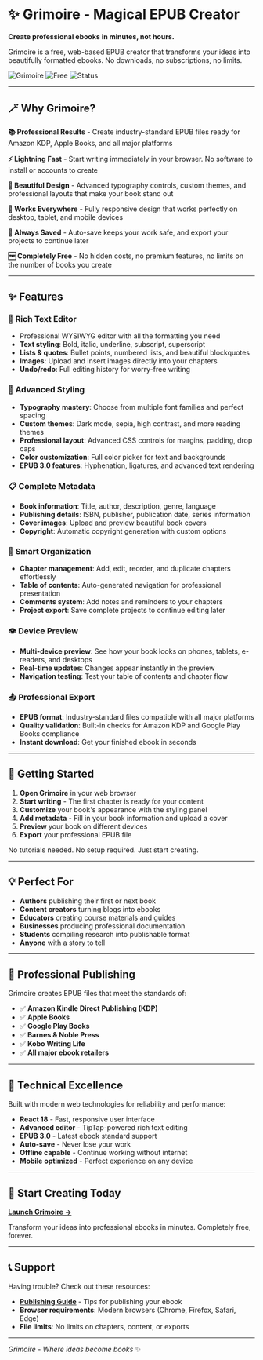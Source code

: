 # ✨ Grimoire - Magical EPUB Creator

**Create professional ebooks in minutes, not hours.**

Grimoire is a free, web-based EPUB creator that transforms your ideas into beautifully formatted ebooks. No downloads, no subscriptions, no limits.

![Grimoire](https://img.shields.io/badge/Version-1.0.0-purple.svg)
![Free](https://img.shields.io/badge/Price-Free-green.svg)
![Status](https://img.shields.io/badge/Status-Live-brightgreen.svg)

---

## 🪄 Why Grimoire?

**📚 Professional Results** - Create industry-standard EPUB files ready for Amazon KDP, Apple Books, and all major platforms

**⚡ Lightning Fast** - Start writing immediately in your browser. No software to install or accounts to create

**🎨 Beautiful Design** - Advanced typography controls, custom themes, and professional layouts that make your book stand out

**📱 Works Everywhere** - Fully responsive design that works perfectly on desktop, tablet, and mobile devices

**💾 Always Saved** - Auto-save keeps your work safe, and export your projects to continue later

**🆓 Completely Free** - No hidden costs, no premium features, no limits on the number of books you create

---

## ✨ Features

### 📝 **Rich Text Editor**
- Professional WYSIWYG editor with all the formatting you need
- **Text styling**: Bold, italic, underline, subscript, superscript
- **Lists & quotes**: Bullet points, numbered lists, and beautiful blockquotes
- **Images**: Upload and insert images directly into your chapters
- **Undo/redo**: Full editing history for worry-free writing

### 🎨 **Advanced Styling**
- **Typography mastery**: Choose from multiple font families and perfect spacing
- **Custom themes**: Dark mode, sepia, high contrast, and more reading themes
- **Professional layout**: Advanced CSS controls for margins, padding, drop caps
- **Color customization**: Full color picker for text and backgrounds
- **EPUB 3.0 features**: Hyphenation, ligatures, and advanced text rendering

### 📋 **Complete Metadata**
- **Book information**: Title, author, description, genre, language
- **Publishing details**: ISBN, publisher, publication date, series information
- **Cover images**: Upload and preview beautiful book covers
- **Copyright**: Automatic copyright generation with custom options

### 📖 **Smart Organization**
- **Chapter management**: Add, edit, reorder, and duplicate chapters effortlessly
- **Table of contents**: Auto-generated navigation for professional presentation
- **Comments system**: Add notes and reminders to your chapters
- **Project export**: Save complete projects to continue editing later

### 👁️ **Device Preview**
- **Multi-device preview**: See how your book looks on phones, tablets, e-readers, and desktops
- **Real-time updates**: Changes appear instantly in the preview
- **Navigation testing**: Test your table of contents and chapter flow

### 📤 **Professional Export**
- **EPUB format**: Industry-standard files compatible with all major platforms
- **Quality validation**: Built-in checks for Amazon KDP and Google Play Books compliance
- **Instant download**: Get your finished ebook in seconds

---

## 🚀 Getting Started

1. **Open Grimoire** in your web browser
2. **Start writing** - The first chapter is ready for your content
3. **Customize** your book's appearance with the styling panel
4. **Add metadata** - Fill in your book information and upload a cover
5. **Preview** your book on different devices
6. **Export** your professional EPUB file

No tutorials needed. No setup required. Just start creating.

---

## 💡 Perfect For

- **Authors** publishing their first or next book
- **Content creators** turning blogs into ebooks
- **Educators** creating course materials and guides  
- **Businesses** producing professional documentation
- **Students** compiling research into publishable format
- **Anyone** with a story to tell

---

## 🎯 Professional Publishing

Grimoire creates EPUB files that meet the standards of:

- ✅ **Amazon Kindle Direct Publishing (KDP)**
- ✅ **Apple Books**
- ✅ **Google Play Books**
- ✅ **Barnes & Noble Press**
- ✅ **Kobo Writing Life**
- ✅ **All major ebook retailers**

---

## 🔧 Technical Excellence

Built with modern web technologies for reliability and performance:

- **React 18** - Fast, responsive user interface
- **Advanced editor** - TipTap-powered rich text editing
- **EPUB 3.0** - Latest ebook standard support
- **Auto-save** - Never lose your work
- **Offline capable** - Continue working without internet
- **Mobile optimized** - Perfect experience on any device

---

## 🌟 Start Creating Today

**[Launch Grimoire →](https://yourusername.github.io/grimoire)**

Transform your ideas into professional ebooks in minutes. Completely free, forever.

---

## 📞 Support

Having trouble? Check out these resources:

- **[Publishing Guide](PUBLISHING_GUIDE.md)** - Tips for publishing your ebook
- **Browser requirements**: Modern browsers (Chrome, Firefox, Safari, Edge)
- **File limits**: No limits on chapters, content, or exports

---

*Grimoire - Where ideas become books* ✨

